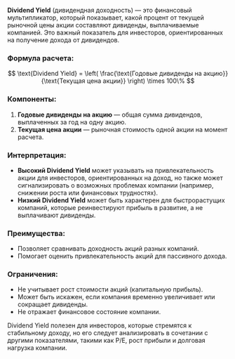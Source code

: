 **Dividend Yield** (дивидендная доходность) — это финансовый мультипликатор, который показывает, какой процент от текущей рыночной цены акции составляют дивиденды, выплачиваемые компанией. Это важный показатель для инвесторов, ориентированных на получение дохода от дивидендов.

### Формула расчета:
$$
\text{Dividend Yield} = \left( \frac{\text{Годовые дивиденды на акцию}}{\text{Текущая цена акции}} \right) \times 100\%
$$

### Компоненты:
1. **Годовые дивиденды на акцию** — общая сумма дивидендов, выплаченных за год на одну акцию.
2. **Текущая цена акции** — рыночная стоимость одной акции на момент расчета.

### Интерпретация:
- **Высокий Dividend Yield** может указывать на привлекательность акции для инвесторов, ориентированных на доход, но также может сигнализировать о возможных проблемах компании (например, снижении роста или финансовых трудностях).
- **Низкий Dividend Yield** может быть характерен для быстрорастущих компаний, которые реинвестируют прибыль в развитие, а не выплачивают дивиденды.

### Преимущества:
- Позволяет сравнивать доходность акций разных компаний.
- Помогает оценить привлекательность акций для пассивного дохода.

### Ограничения:
- Не учитывает рост стоимости акций (капитальную прибыль).
- Может быть искажен, если компания временно увеличивает или сокращает дивиденды.
- Не отражает финансовое состояние компании.

Dividend Yield полезен для инвесторов, которые стремятся к стабильному доходу, но его следует анализировать в сочетании с другими показателями, такими как P/E, рост прибыли и долговая нагрузка компании.